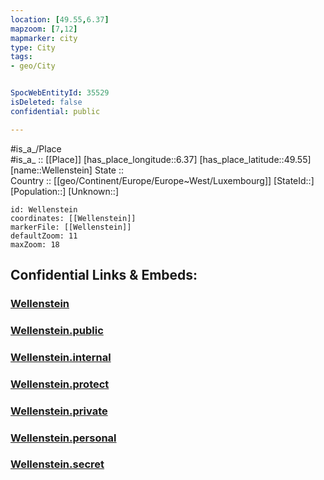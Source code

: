 ```yaml
---
location: [49.55,6.37] 
mapzoom: [7,12] 
mapmarker: city 
type: City
tags:
- geo/City


SpocWebEntityId: 35529
isDeleted: false
confidential: public

---
```

#is_a_/Place  
#is_a_ :: [[Place]] 
[has_place_longitude::6.37] 
[has_place_latitude::49.55] 
[name::Wellenstein] 
State ::  
Country :: [[geo/Continent/Europe/Europe~West/Luxembourg]] 
[StateId::] 
[Population::] 
[Unknown::] 


```leaflet
id: Wellenstein
coordinates: [[Wellenstein]] 
markerFile: [[Wellenstein]] 
defaultZoom: 11 
maxZoom: 18
```


## Confidential Links & Embeds: 

### [Wellenstein](/_Standards/Earth/Continent/Europe/Europe~West/Luxembourg/City/Wellenstein.md) 

### [Wellenstein.public](/_public/Earth/Continent/Europe/Europe~West/Luxembourg/City/Wellenstein.public.md) 

### [Wellenstein.internal](/_internal/Earth/Continent/Europe/Europe~West/Luxembourg/City/Wellenstein.internal.md) 

### [Wellenstein.protect](/_protect/Earth/Continent/Europe/Europe~West/Luxembourg/City/Wellenstein.protect.md) 

### [Wellenstein.private](/_private/Earth/Continent/Europe/Europe~West/Luxembourg/City/Wellenstein.private.md) 

### [Wellenstein.personal](/_personal/Earth/Continent/Europe/Europe~West/Luxembourg/City/Wellenstein.personal.md) 

### [Wellenstein.secret](/_secret/Earth/Continent/Europe/Europe~West/Luxembourg/City/Wellenstein.secret.md)

